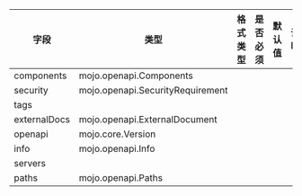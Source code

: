 | 字段 | 类型 | 格式类型 | 是否必须 | 默认值 | 说明 |
|---|---|---|---|---|---|
| components | mojo.openapi.Components |  |  |  |
| security | mojo.openapi.SecurityRequirement |  |  |  |
| tags |  |  |  |  |
| externalDocs | mojo.openapi.ExternalDocument |  |  |  |
| openapi | mojo.core.Version |  |  |  |
| info | mojo.openapi.Info |  |  |  |
| servers |  |  |  |  |
| paths | mojo.openapi.Paths |  |  |  |
